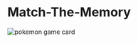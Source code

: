# Match-The-Memory

![pokemon game card](https://user-images.githubusercontent.com/54041968/132266865-930cab4f-8803-461d-a419-ed20aeca03b5.png)
